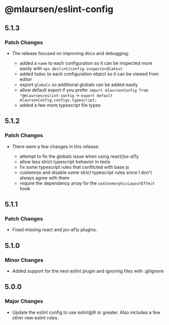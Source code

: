 # @mlaursen/eslint-config

## 5.1.3

### Patch Changes

- The release focused on improving docs and debugging:

  - added a `name` to each configuration so it can be inspected more easily with `npx @eslint/config-inspector@latest`
  - added tsdoc to each configuration object so it can be viewed from editor
  - export `globals` so additional globals can be added easily
  - allow default export if you prefer `import mlaursenConfig from "@mlaursen/eslint-config` -> `export default mlaursenConfig.configs.typescript;`
  - added a few more typescript file types

## 5.1.2

### Patch Changes

- There were a few changes in this release:

  - attempt to fix the globals issue when using react/jsx-a11y
  - allow less strict typescript behavior in tests
  - fix some typescript rules that conflicted with base js
  - customize and disable some strict typescript rules since I don't always agree with them
  - require the dependency array for the `useIsomorphicLayoutEffect` hook

## 5.1.1

### Patch Changes

- Fixed missing react and jsx-a11y plugins.

## 5.1.0

### Minor Changes

- Added support for the next eslint plugin and ignoring files with .gitignore

## 5.0.0

### Major Changes

- Update the eslint config to use eslint@9 or greater. Also includes a few other new eslint rules.
